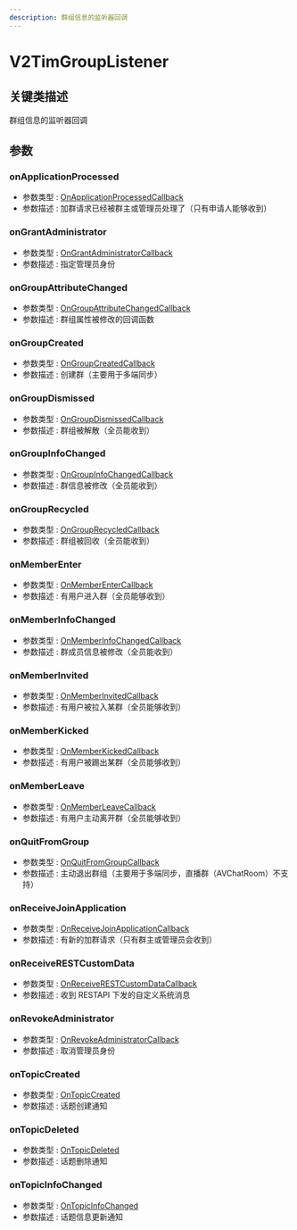 ```yaml
---
description: 群组信息的监听器回调
---
```


# V2TimGroupListener

## 关键类描述

群组信息的监听器回调

## 参数

### onApplicationProcessed

* 参数类型 : [OnApplicationProcessedCallback](../../callbacks/onapplicationprocessedcallback.md)
* 参数描述 : 加群请求已经被群主或管理员处理了（只有申请人能够收到）

### onGrantAdministrator

* 参数类型 : [OnGrantAdministratorCallback](../../callbacks/ongrantadministratorcallback.md)
* 参数描述 : 指定管理员身份

### onGroupAttributeChanged

* 参数类型 : [OnGroupAttributeChangedCallback](../../callbacks/ongroupattributechangedcallback.md)
* 参数描述 : 群组属性被修改的回调函数

### onGroupCreated

* 参数类型 : [OnGroupCreatedCallback](../../callbacks/ongroupcreatedcallback.md)
* 参数描述 : 创建群（主要用于多端同步）

### onGroupDismissed

* 参数类型 : [OnGroupDismissedCallback](../../callbacks/ongroupdismissedcallback.md)
* 参数描述 : 群组被解散（全员能收到）

### onGroupInfoChanged

* 参数类型 : [OnGroupInfoChangedCallback](../../callbacks/ongroupinfochangedcallback.md)
* 参数描述 : 群信息被修改（全员能收到）

### onGroupRecycled

* 参数类型 : [OnGroupRecycledCallback](../../callbacks/ongrouprecycledcallback.md)
* 参数描述 : 群组被回收（全员能收到）

### onMemberEnter

* 参数类型 : [OnMemberEnterCallback](../../callbacks/onmemberentercallback.md)
* 参数描述 : 有用户进入群（全员能够收到）

### onMemberInfoChanged

* 参数类型 : [OnMemberInfoChangedCallback](../../callbacks/onmemberinfochangedcallback.md)
* 参数描述 : 群成员信息被修改（全员能收到）

### onMemberInvited

* 参数类型 : [OnMemberInvitedCallback](../../callbacks/onmemberinvitedcallback.md)
* 参数描述 : 有用户被拉入某群（全员能够收到）

### onMemberKicked

* 参数类型 : [OnMemberKickedCallback](../../callbacks/onmemberkickedcallback.md)
* 参数描述 : 有用户被踢出某群（全员能够收到）

### onMemberLeave

* 参数类型 : [OnMemberLeaveCallback](../../callbacks/onmemberleavecallback.md)
* 参数描述 : 有用户主动离开群（全员能够收到）

### onQuitFromGroup

* 参数类型 : [OnQuitFromGroupCallback](../../callbacks/onquitfromgroupcallback.md)
* 参数描述 : 主动退出群组（主要用于多端同步，直播群（AVChatRoom）不支持）

### onReceiveJoinApplication

* 参数类型 : [OnReceiveJoinApplicationCallback](../../callbacks/onreceivejoinapplicationcallback.md)
* 参数描述 : 有新的加群请求（只有群主或管理员会收到）

### onReceiveRESTCustomData

* 参数类型 : [OnReceiveRESTCustomDataCallback](../../callbacks/onreceiverestcustomdatacallback.md)
* 参数描述 : 收到 RESTAPI 下发的自定义系统消息

### onRevokeAdministrator

* 参数类型 : [OnRevokeAdministratorCallback](../../callbacks/onrevokeadministratorcallback.md)
* 参数描述 : 取消管理员身份

### onTopicCreated

* 参数类型 : [OnTopicCreated](../../callbacks/onTopicCreated.md)
* 参数描述 : 话题创建通知

### onTopicDeleted

* 参数类型 : [OnTopicDeleted](../../callbacks/onTopicDeleted.md)
* 参数描述 : 话题删除通知

### onTopicInfoChanged

* 参数类型 : [OnTopicInfoChanged](../../callbacks/onTopicInfoChanged.md)
* 参数描述 : 话题信息更新通知
